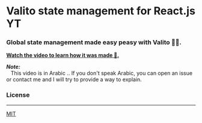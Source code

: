 # Valito state management for React.js YT

### Global state management made easy peasy with Valito 🐱‍🏍.

[**Watch the video to learn how it was made 👀.**][youtube-link]

**_Note:_** <br/>
&nbsp;&nbsp; This video is in Arabic .. If you don't speak Arabic, you can open an issue or contact me and I will try to provide a way to explain.

### License

---

[MIT][license-link]

[youtube-link]: README.md
[license-link]: LICENSE
